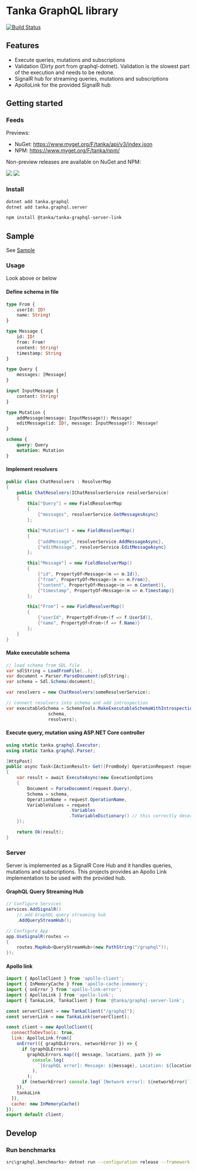 Tanka GraphQL library
=====================================

[![Build Status](https://dev.azure.com/tanka-ops/graphql/_apis/build/status/graphql)](https://dev.azure.com/tanka-ops/graphql/_build/latest?definitionId=1)


## Features

* Execute queries, mutations and subscriptions
* Validation (Dirty port from graphql-dotnet). Validation is the slowest part of the execution and needs to be redone.
* SignalR hub for streaming queries, mutations and subscriptions
* ApolloLink for the provided SignalR hub


## Getting started

### Feeds

Previews: 

* NuGet: https://www.myget.org/F/tanka/api/v3/index.json
* NPM: https://www.myget.org/F/tanka/npm/

Non-preview releases are available on NuGet and NPM:

[![](https://buildstats.info/nuget/tanka.graphql)](https://www.nuget.org/packages/tanka.graphql/)
[![](https://img.shields.io/npm/v/@tanka/tanka-graphql-server-link.svg?style=popout-square)](https://www.npmjs.com/package/@tanka/tanka-graphql-server-link)

### Install 

```bash
dotnet add tanka.graphql
dotnet add tanka.graphql.server

npm install @tanka/tanka-graphql-server-link
```

## Sample

See [Sample](https://github.com/pekkah/tanka-graphql-samples)


### Usage

Look above or below

#### Define schema in file

```GraphQL
type From {
    userId: ID!
    name: String!
}

type Message {
    id: ID!
    from: From!
    content: String!
    timestamp: String
}

type Query {
    messages: [Message]
}

input InputMessage {
    content: String!
}

type Mutation {
    addMessage(message: InputMessage!): Message!
    editMessage(id: ID!, message: InputMessage!): Message!
}

schema {
    query: Query
    mutation: Mutation
}
```

#### Implement resolvers

```csharp
public class ChatResolvers : ResolverMap
{
    public ChatResolvers(IChatResolverService resolverService)
    {
        this["Query"] = new FieldResolverMap
        {
            {"messages", resolverService.GetMessagesAsync}
        };

        this["Mutation"] = new FieldResolverMap()
        {
            {"addMessage", resolverService.AddMessageAsync},
            {"editMessage", resolverService.EditMessageAsync}
        };

        this["Message"] = new FieldResolverMap()
        {
            {"id", PropertyOf<Message>(m => m.Id)},
            {"from", PropertyOf<Message>(m => m.From)},
            {"content", PropertyOf<Message>(m => m.Content)},
            {"timestamp", PropertyOf<Message>(m => m.Timestamp)}
        };

        this["From"] = new FieldResolverMap()
        {
            {"userId", PropertyOf<From>(f => f.UserId)},
            {"name", PropertyOf<From>(f => f.Name)}
        };
    }
}
```

#### Make executable schema

```csharp
// load schema from SDL file
var sdlString = LoadFromFile(..);
var document = Parser.ParseDocument(sdlString);
var schema = Sdl.Schema(document);

var resolvers = new ChatResolvers(someResolverService);

// connect resolvers into schema and add introspection
var executableSchema = SchemaTools.MakeExecutableSchemaWithIntrospection(
                schema,
                resolvers);
```

#### Execute query, mutation using ASP.NET Core controller

```csharp
using static tanka.graphql.Executor;
using static tanka.graphql.Parser;

[HttpPost]
public async Task<IActionResult> Get([FromBody] OperationRequest request)
{
    var result = await ExecuteAsync(new ExecutionOptions
    {
        Document = ParseDocument(request.Query),
        Schema = schema,
        OperationName = request.OperationName,
        VariableValues = request
                        .Variables
                        .ToVariableDictionary() // this correctly deserializes the nested dictionaries
    });

    return Ok(result);
}
```

### Server

Server is implemented as a SignalR Core Hub and it handles queries, mutations
and subscriptions. This projects provides an Apollo Link implementation to be
used with the provided hub.

#### GraphQL Query Streaming Hub

```csharp
// Configure Services
services.AddSignalR()
    // add GraphQL query streaming hub
    .AddQueryStreamHub();

// Configure App
app.UseSignalR(routes =>
{
    routes.MapHub<QueryStreamHub>(new PathString("/graphql"));
});

```

#### Apollo link

```js
import { ApolloClient } from 'apollo-client';
import { InMemoryCache } from 'apollo-cache-inmemory';
import { onError } from 'apollo-link-error';
import { ApolloLink } from 'apollo-link';
import { TankaLink, TankaClient } from '@tanka/graphql-server-link';

const serverClient = new TankaClient("/graphql");
const serverLink = new TankaLink(serverClient);

const client = new ApolloClient({
  connectToDevTools: true,
  link: ApolloLink.from([
    onError(({ graphQLErrors, networkError }) => {
      if (graphQLErrors)
        graphQLErrors.map(({ message, locations, path }) =>
          console.log(
            `[GraphQL error]: Message: ${message}, Location: ${locations}, Path: ${path}`,
          ),
        );
      if (networkError) console.log(`[Network error]: ${networkError}`);
    }),
    tankaLink
  ]),
  cache: new InMemoryCache()
});
export default client;
```

## Develop

### Run benchmarks

```bash
src\graphql.benchmarks> dotnet run --configuration release --framework netcoreapp22
```
